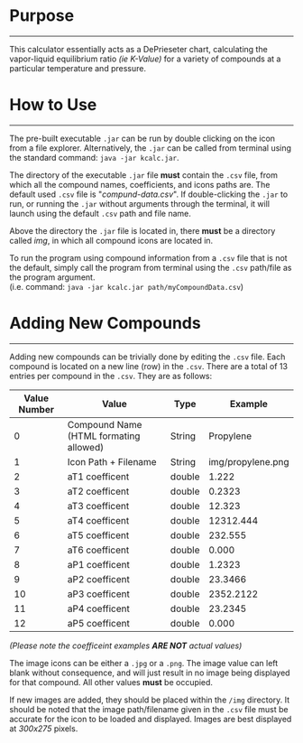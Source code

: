 # Purpose
---

This calculator essentially acts as a DePrieseter chart, calculating the vapor-liquid equilibrium ratio *(ie K-Value)* for a variety of compounds at a particular temperature and pressure.



# How to Use
---

The pre-built executable `.jar` can be run by double clicking on the icon from a file explorer. Alternatively, the `.jar` can be called from terminal using the standard command: `java -jar kcalc.jar`.

The directory of the executable `.jar` file **must** contain the `.csv` file, from which all the compound names, coefficients, and icons paths are. The default used `.csv` file is "*compund-data.csv*". If double-clicking the `.jar` to run, or running the `.jar` without arguments through the terminal, it will launch using the default `.csv` path and file name.

Above the directory the `.jar` file is located in, there **must** be a directory called _img_, in which all compound icons are located in.

To run the program using compound information from a `.csv` file that is not the default, simply call the program from terminal using the `.csv` path/file as the program argument.<br>
(i.e. command: `java -jar kcalc.jar path/myCompoundData.csv`)



# Adding New Compounds
---

Adding new compounds can be trivially done by editing the `.csv` file. Each compound is located on a new line (row) in the `.csv`. There are a total of 13 entries per compound in the `.csv`. They are as follows:

| **Value Number** | **Value** | **Type** | **Example** |
|------------------|-----------|----------|-------------|
| 0 | Compound Name (HTML formating allowed) | String | Propylene
| 1 | Icon Path + Filename | String | img/propylene.png
| 2 | aT1 coefficent| double | 1.222
| 3 | aT2 coefficent| double | 0.2323 
| 4 | aT3 coefficent| double | 12.323
| 5 | aT4 coefficent| double | 12312.444
| 6 | aT5 coefficent| double | 232.555
| 7 | aT6 coefficent| double | 0.000
| 8 | aP1 coefficent| double | 1.2323
| 9 | aP2 coefficent| double | 23.3466
| 10 | aP3 coefficent| double | 2352.2122
| 11 | aP4 coefficent| double | 23.2345
| 12 | aP5 coefficent| double | 0.000

*(Please note the coefficeint examples **ARE NOT** actual values)*

The image icons can be either a `.jpg` or a `.png`. The image value can left blank without consequence, and will just result in no image being displayed for that compound. All other values **must** be occupied.

If new images are added, they should be placed within the `/img` directory. It should be noted that the image path/filename given in the `.csv` file must be accurate for the icon to be loaded and displayed. Images are best displayed at *300x275* pixels.